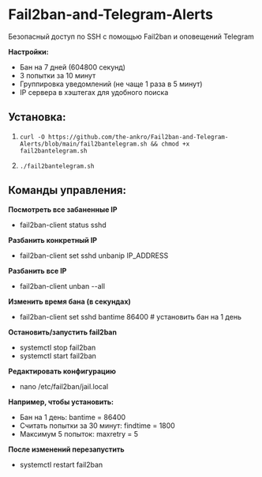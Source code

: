 # Fail2ban-and-Telegram-Alerts
Безопасный доступ по SSH с помощью Fail2ban и оповещений Telegram

**Настройки:**    
- Бан на 7 дней (604800 секунд)
- 3 попытки за 10 минут
- Группировка уведомлений (не чаще 1 раза в 5 минут)
- IP сервера в хэштегах для удобного поиска

## Установка: 
1. ```curl -O https://github.com/the-ankro/Fail2ban-and-Telegram-Alerts/blob/main/fail2bantelegram.sh && chmod +x fail2bantelegram.sh```

2. ```./fail2bantelegram.sh```

## Команды управления:
**Посмотреть все забаненные IP**
- fail2ban-client status sshd

**Разбанить конкретный IP**
- fail2ban-client set sshd unbanip IP_ADDRESS

**Разбанить все IP**
- fail2ban-client unban --all

**Изменить время бана (в секундах)**
- fail2ban-client set sshd bantime 86400  # установить бан на 1 день

**Остановить/запустить fail2ban**
- systemctl stop fail2ban
- systemctl start fail2ban

**Редактировать конфигурацию**
- nano /etc/fail2ban/jail.local

**Например, чтобы установить:**
 - Бан на 1 день: bantime = 86400
 - Считать попытки за 30 минут: findtime = 1800
 - Максимум 5 попыток: maxretry = 5

**После изменений перезапустить**
- systemctl restart fail2ban
